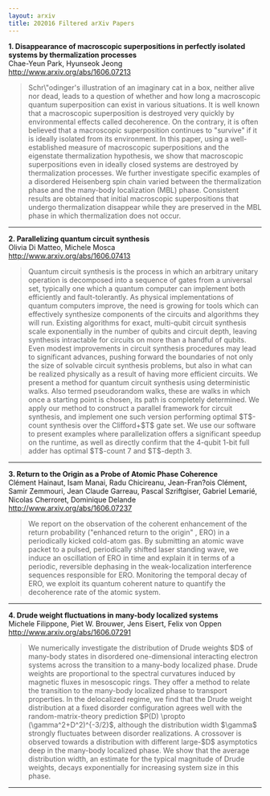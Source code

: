 ```yaml
---
layout: arxiv
title: 202016 Filtered arXiv Papers
---
```


**1.    Disappearance of macroscopic superpositions in perfectly isolated systems by thermalization processes**  
Chae-Yeun Park, Hyunseok Jeong  
http://www.arxiv.org/abs/1606.07213  
<blockquote>
<p>
Schr\"odinger's illustration of an imaginary cat in a box, neither alive nor dead, leads to a question of whether and how long a macroscopic quantum superposition can exist in various situations. It is well known that a macroscopic superposition is destroyed very quickly by environmental effects called decoherence. On the contrary, it is often believed that a macroscopic superposition continues to "survive" if it is ideally isolated from its environment. In this paper, using a well-established measure of macroscopic superpositions and the eigenstate thermalization hypothesis, we show that macroscopic superpositions even in ideally closed systems are destroyed by thermalization processes. We further investigate specific examples of a disordered Heisenberg spin chain varied between the thermalization phase and the many-body localization (MBL) phase. Consistent results are obtained that initial macroscopic superpositions that undergo thermalization disappear while they are preserved in the MBL phase in which thermalization does not occur.
</p>
</blockquote>

------

**2.    Parallelizing quantum circuit synthesis**  
Olivia Di Matteo, Michele Mosca  
http://www.arxiv.org/abs/1606.07413  
<blockquote>
<p>
Quantum circuit synthesis is the process in which an arbitrary unitary operation is decomposed into a sequence of gates from a universal set, typically one which a quantum computer can implement both efficiently and fault-tolerantly. As physical implementations of quantum computers improve, the need is growing for tools which can effectively synthesize components of the circuits and algorithms they will run. Existing algorithms for exact, multi-qubit circuit synthesis scale exponentially in the number of qubits and circuit depth, leaving synthesis intractable for circuits on more than a handful of qubits. Even modest improvements in circuit synthesis procedures may lead to significant advances, pushing forward the boundaries of not only the size of solvable circuit synthesis problems, but also in what can be realized physically as a result of having more efficient circuits. We present a method for quantum circuit synthesis using deterministic walks. Also termed pseudorandom walks, these are walks in which once a starting point is chosen, its path is completely determined. We apply our method to construct a parallel framework for circuit synthesis, and implement one such version performing optimal $T$-count synthesis over the Clifford+$T$ gate set. We use our software to present examples where parallelization offers a significant speedup on the runtime, as well as directly confirm that the 4-qubit 1-bit full adder has optimal $T$-count 7 and $T$-depth 3.
</p>
</blockquote>

------

**3.    Return to the Origin as a Probe of Atomic Phase Coherence**  
Clément Hainaut, Isam Manai, Radu Chicireanu, Jean-Fran?ois Clément, Samir Zemmouri, Jean Claude Garreau, Pascal Szriftgiser, Gabriel Lemarié, Nicolas Cherroret, Dominique Delande  
http://www.arxiv.org/abs/1606.07237  
<blockquote>
<p>
We report on the observation of the coherent enhancement of the return probability ("enhanced return to the origin" , ERO) in a periodically kicked cold-atom gas. By submitting an atomic wave packet to a pulsed, periodically shifted laser standing wave, we induce an oscillation of ERO in time and explain it in terms of a periodic, reversible dephasing in the weak-localization interference sequences responsible for ERO. Monitoring the temporal decay of ERO, we exploit its quantum coherent nature to quantify the decoherence rate of the atomic system.
</p>
</blockquote>

------

**4.    Drude weight fluctuations in many-body localized systems**  
Michele Filippone, Piet W. Brouwer, Jens Eisert, Felix von Oppen  
http://www.arxiv.org/abs/1606.07291  
<blockquote>
<p>
We numerically investigate the distribution of Drude weights $D$ of many-body states in disordered one-dimensional interacting electron systems across the transition to a many-body localized phase. Drude weights are proportional to the spectral curvatures induced by magnetic fluxes in mesoscopic rings. They offer a method to relate the transition to the many-body localized phase to transport properties. In the delocalized regime, we find that the Drude weight distribution at a fixed disorder configuration agrees well with the random-matrix-theory prediction $P(D) \propto (\gamma^2+D^2)^{-3/2}$, although the distribution width $\gamma$ strongly fluctuates between disorder realizations. A crossover is observed towards a distribution with different large-$D$ asymptotics deep in the many-body localized phase. We show that the average distribution width, an estimate for the typical magnitude of Drude weights, decays exponentially for increasing system size in this phase.
</p>
</blockquote>

------

